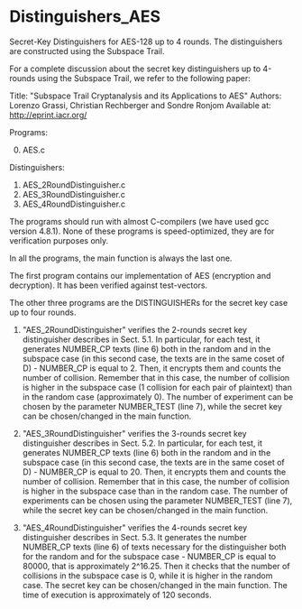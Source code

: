# Distinguishers_AES

Secret-Key Distinguishers for AES-128 up to 4 rounds. The distinguishers are constructed using the Subspace Trail.

For a complete discussion about the secret key distinguishers up to 4-rounds using the Subspace Trail, we refer to the following paper:

Title: "Subspace Trail Cryptanalysis and its Applications to AES"
Authors: Lorenzo Grassi, Christian Rechberger and Sondre Ronjom
Available at: http://eprint.iacr.org/

Programs:

0) AES.c

Distinguishers:

1) AES_2RoundDistinguisher.c
2) AES_3RoundDistinguisher.c
3) AES_4RoundDistinguisher.c

The programs should run with almost C-compilers (we have used gcc version 4.8.1).
None of these programs is speed-optimized, they are for verification purposes only.

In all the programs, the main function is always the last one.

The first program contains our implementation of AES (encryption and decryption).
It has been verified against test-vectors.

The other three programs are the DISTINGUISHERs for the secret key case up to four rounds.

1) "AES_2RoundDistinguisher" verifies the 2-rounds secret key distinguisher describes in Sect. 5.1.
In particular, for each test, it generates NUMBER_CP texts (line 6) both in the random and in the subspace case (in this second case, the texts are in the same coset of D) - NUMBER_CP is equal to 2. Then, it encrypts them and counts the number of collision. Remember that in this case, the number of collision is higher in the subspace case (1 collision for each pair of plaintext) than in the random case (approximately 0).
The number of experiment can be chosen by the parameter NUMBER_TEST (line 7), while the secret key can be chosen/changed in the main function.

2) "AES_3RoundDistinguisher" verifies the 3-rounds secret key distinguisher describes in Sect. 5.2.
In particular, for each test, it generates NUMBER_CP texts (line 6) both in the random and in the subspace case (in this second case, the texts are in the same coset of D) - NUMBER_CP is equal to 20. Then, it encrypts them and counts the number of collision. Remember that in this case, the number of collision is higher in the subspace case than in the random case.
The number of experiments can be chosen using the parameter NUMBER_TEST (line 7), while the secret key can be chosen/changed in the main function.

3) "AES_4RoundDistinguisher" verifies the 4-rounds secret key distinguisher describes in Sect. 5.3.
It generates the number NUMBER_CP texts (line 6) of texts necessary for the distinguisher both for the random and for the subspace case - NUMBER_CP is equal to 80000, that is approximately 2^16.25. Then it checks that the number of collisions in the subspace case is 0, while it is higher in the random case. 
The secret key can be chosen/changed in the main function.
The time of execution is approximately of 120 seconds.
